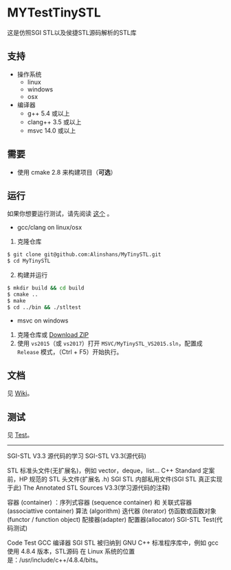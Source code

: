 # MYTestTinySTL
这是仿照SGI STL以及侯捷STL源码解析的STL库

## 支持

* 操作系统
  * linux
  * windows
  * osx
* 编译器
  * g++ 5.4 或以上
  * clang++ 3.5 或以上
  * msvc 14.0 或以上

## 需要
  * 使用 cmake 2.8 来构建项目（**可选**）

## 运行

如果你想要运行测试，请先阅读 [这个](https://github.com/Alinshans/MyTinySTL/blob/master/Test/README.md) 。

  * gcc/clang on linux/osx
  1. 克隆仓库
```bash
$ git clone git@github.com:Alinshans/MyTinySTL.git
$ cd MyTinySTL
```
  2. 构建并运行
```bash
$ mkdir build && cd build
$ cmake ..
$ make
$ cd ../bin && ./stltest
```

  * msvc on windows
  1. 克隆仓库或 [Download ZIP](https://github.com/Alinshans/MyTinySTL/archive/master.zip)
  2. 使用 `vs2015`（或 `vs2017`）打开 `MSVC/MyTinySTL_VS2015.sln`，配置成 `Release` 模式，（Ctrl + F5）开始执行。
  
## 文档
  见 [Wiki](https://github.com/Alinshans/MyTinySTL/wiki)。

## 测试
  见 [Test](https://github.com/Alinshans/MyTinySTL/tree/master/Test)。

---

SGI-STL V3.3 源代码的学习
SGI-STL V3.3(源代码)

STL 标准头文件(无扩展名)，例如 vector，deque，list...
C++ Standard 定案前，HP 规范的 STL 头文件(扩展名 .h)
SGI STL 内部私用文件(SGI STL 真正实现于此)
The Annotated STL Sources V3.3(学习源代码的注释)

容器 (container) ：序列式容器 (sequence container) 和 关联式容器 (associattive container)
算法 (algorithm)
迭代器 (iterator)
仿函数或函数对象 (functor / function object)
配接器(adapter)
配置器(allocator)
SGI-STL Test(代码测试)

Code Test
GCC 编译器
SGI STL 被归纳到 GNU C++ 标准程序库中，例如 gcc 使用 4.8.4 版本，STL源码 在 Linux 系统的位置是：/usr/include/c++/4.8.4/bits。
